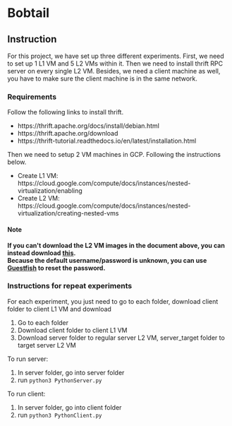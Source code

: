 # Bobtail
<h2>
  Instruction
</h2>
<p>For this project, we have set up three different experiments. First, we need to set up 1 L1 VM and 5 L2 VMs within it. Then we need to install thrift RPC server on every single L2 VM. Besides, we need a client machine as well, you have to make sure the client machine is in the same network.</p>
<h3>
  Requirements
</h3>
Follow the following links to install thrift.
<ul>
  <li>https://thrift.apache.org/docs/install/debian.html</li>
  <li>https://thrift.apache.org/download</li>
  <li>https://thrift-tutorial.readthedocs.io/en/latest/installation.html</li>
</ul>
Then we need to setup 2 VM machines in GCP. Following the instructions below.

<ul>
  <li>Create L1 VM: https://cloud.google.com/compute/docs/instances/nested-virtualization/enabling</li>
  <li>Create L2 VM: https://cloud.google.com/compute/docs/instances/nested-virtualization/creating-nested-vms</li>
</ul>

<h4>Note</h4>
<b>If you can't download the L2 VM images in the document above, you can instead download <a href="https://cloud.debian.org/images/cloud/bullseye/latest/debian-11-generic-amd64.qcow2">this</a>.</b>
<br>
<b>Because the default username/password is unknown, you can use <a href="https://freelinuxtutorials.com/fixing-kvm-guest-virsh-console-hangs-at-escape-character/">Guestfish</a> to reset the password.</b>

<h3>
  Instructions for repeat experiments
</h3>
For each experiment, you just need to go to each folder, download client folder to client L1 VM and download
<ol>
  <li>Go to each folder</li>
  <li>Download client folder to client L1 VM</li>
  <li>Download server folder to regular server L2 VM, server_target folder to target server L2 VM</li>
</ol>
To run server:
<ol>
  <li>In server folder, go into server folder</li>
  <li>run <code>python3 PythonServer.py</code></li>
</ol>
To run client:
<ol>
  <li>In server folder, go into client folder</li>
  <li>run <code>python3 PythonClient.py</code></li>
</ol>
